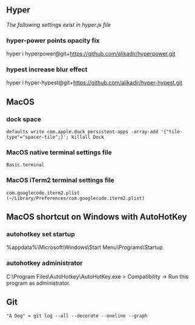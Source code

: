 ## Hyper
*The following settings exist in hyper.js file* 
### hyper-power points opacity fix
hyper i hyperpower@git+https://github.com/alikadir/hyperpower.git

### hypest increase blur effect
hyper i hyper-hypest@git+https://github.com/alikadir/hyper-hypest.git

## MacOS
### dock space
```
defaults write com.apple.dock persistent-apps -array-add '{"tile-type"="spacer-tile";}'; killall Dock
```
### MacOS native terminal settings file
```
Basic.terminal 
```
### MacOS iTerm2 terminal settings file
```
com.googlecode.iterm2.plist (~/Library/Preferences/com.googlecode.iterm2.plist)
```

## MacOS shortcut on Windows with AutoHotKey
### autohotkey set startup
%appdata%\Microsoft\Windows\Start Menu\Programs\Startup

### autohotkey administrator 
C:\Program Files\AutoHotkey\AutoHotKey.exe > Compatibility -> Run this program as administrator.

## Git

```
"A Dog" = git log --all --decorate --oneline --graph
```
